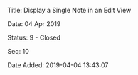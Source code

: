 Title:  Display a Single Note in an Edit View

Date:   04 Apr 2019

Status: 9 - Closed

Seq:    10

Date Added: 2019-04-04 13:43:07

